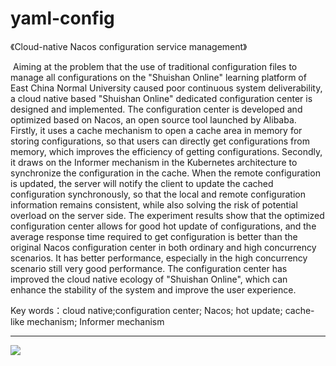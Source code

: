 # yaml-config
《Cloud-native Nacos configuration service management》

​       Aiming at the problem that the use of traditional configuration files to manage all configurations on the "Shuishan Online" learning platform of East China Normal University caused poor continuous system deliverability, a cloud native based "Shuishan Online" dedicated configuration center is designed and implemented. The configuration center is developed and optimized based on Nacos, an open source tool launched by Alibaba. Firstly, it uses a cache mechanism to open a cache area in memory for storing configurations, so that users can directly get configurations from memory, which improves the efficiency of getting configurations. Secondly, it draws on the Informer mechanism in the Kubernetes architecture to synchronize the configuration in the cache. When the remote configuration is updated, the server will notify the client to update the cached configuration synchronously, so that the local and remote configuration information remains consistent, while also solving the risk of potential overload on the server side. The experiment results show that the optimized configuration center allows for good hot update of configurations, and the average response time required to get configuration is better than the original Nacos configuration center in both ordinary and high concurrency scenarios. It has better performance, especially in the high concurrency scenario still very good performance. The configuration center has improved the cloud native ecology of "Shuishan Online", which can enhance the stability of the system and improve the user experience.

Key words：cloud native;configuration center; Nacos; hot update; cache-like mechanism; Informer mechanism

---

![](https://foursevenlove.oss-cn-hongkong.aliyuncs.com/pics/202210111431905.png)

